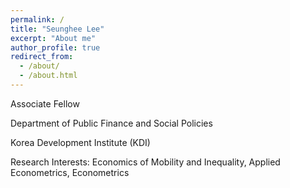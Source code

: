 ```yaml
---
permalink: /
title: "Seunghee Lee"
excerpt: "About me"
author_profile: true
redirect_from: 
  - /about/
  - /about.html
---
```


Associate Fellow

Department of Public Finance and Social Policies

Korea Development Institute (KDI)

Research Interests:  Economics of Mobility and Inequality, Applied Econometrics, Econometrics
